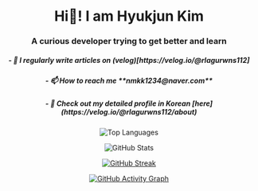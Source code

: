 <h1 align="center">Hi👋! I am Hyukjun Kim</h1>
<h3 align="center">A curious developer trying to get better and learn</h3>

<h5 align="center">- 📝 I regularly write articles on (velog)[https://velog.io/@rlagurwns112]</h5>
<h5 align="center">- 📫 How to reach me **nmkk1234@naver.com**</h5>
<h5 align="center">- 🔭 Check out my detailed profile in Korean [here](https://velog.io/@rlagurwns112/about)</h5>

 <p align="center">
  <!-- 가장 많이 사용한 언어 -->
<img src="https://github-readme-stats.vercel.app/api/top-langs?username=hyukjunkim1116&show_icons=true&theme=dark&locale=en&layout=compact" alt="Top Languages" />
</p>

<p align="center">
  <!-- GitHub 전체 통계 -->
  <img src="https://github-readme-stats.vercel.app/api?username=hyukjunkim1116&show_icons=true&theme=dark&locale=en" alt="GitHub Stats" />
</p>

<p align="center">
<a href="https://git.io/streak-stats">
 <img src="https://streak-stats.demolab.com?user=hyukjunkim1116&theme=dark" alt="GitHub Streak" />
</a>
</p>
<p align="center">
  <a href="https://github.com/ashutosh00710/github-readme-activity-graph">
    <img src="https://github-readme-activity-graph.vercel.app/graph?username=hyukjunkim1116&theme=dracula" alt="GitHub Activity Graph"/>
  </a>
</p>

